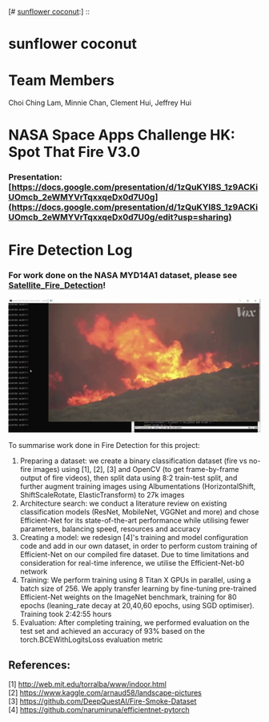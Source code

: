 [# [sunflower coconut](https://2020.spaceappschallenge.org/challenges/confront/spot-fire-3/teams/sunflower-coconut/):]  ::
# sunflower coconut

# Team Members  
Choi Ching Lam, Minnie Chan, Clement Hui, Jeffrey Hui

# NASA Space Apps Challenge HK: Spot That Fire V3.0 
### Presentation: [https://docs.google.com/presentation/d/1zQuKYl8S_1z9ACKiUOmcb_2eWMYVrTqxxqeDx0d7U0g](https://docs.google.com/presentation/d/1zQuKYl8S_1z9ACKiUOmcb_2eWMYVrTqxxqeDx0d7U0g/edit?usp=sharing)


# Fire Detection Log 
### For work done on the NASA MYD14A1 dataset, please see [Satellite_Fire_Detection](./Satellite_Fire_Detection)!
[![Demo Video](./utils/frame280.jpg)](./utils/demo_hackathon.mp4)

To summarise work done in Fire Detection for this project:  

1. Preparing a dataset: we create a binary classification dataset (fire vs no-fire images) using [1], [2], [3] and OpenCV (to get frame-by-frame output of fire videos), then split data using 8:2 train-test split, and further augment training images using Albumentations (HorizontalShift, ShiftScaleRotate, ElasticTransform) to 27k images  
2. Architecture search: we conduct a literature review on existing classification models (ResNet, MobileNet, VGGNet and more) and chose Efficient-Net for its state-of-the-art performance while utilising fewer parameters, balancing speed, resources and accuracy  
3. Creating a model: we redesign [4]'s training and model configuration code and add in our own dataset, in order to perform custom training of Efficient-Net on our compiled fire dataset. Due to time limitations and consideration for real-time inference, we utilise the Efficient-Net-b0 network  
4. Training: We perform training using 8 Titan X GPUs in parallel, using a batch size of 256. We apply transfer learning by fine-tuning pre-trained Efficient-Net weights on the ImageNet benchmark, training for 80 epochs (leaning_rate decay at 20,40,60 epochs, using SGD optimiser). Training took 2:42:55 hours  
5. Evaluation: After completing training, we performed evaluation on the test set and achieved an accuracy of 93% based on the torch.BCEWithLogitsLoss evaluation metric

## References:  
[1] http://web.mit.edu/torralba/www/indoor.html  
[2] https://www.kaggle.com/arnaud58/landscape-pictures  
[3] https://github.com/DeepQuestAI/Fire-Smoke-Dataset  
[4] https://github.com/narumiruna/efficientnet-pytorch
